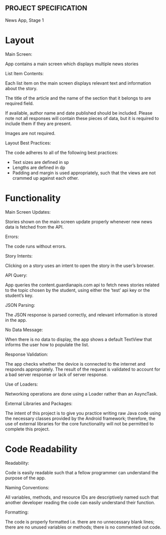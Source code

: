 ## PROJECT SPECIFICATION

   News App, Stage 1
   
# Layout

Main Screen:

App contains a main screen which displays multiple news stories

List Item Contents:

Each list item on the main screen displays relevant text and information about the story.

The title of the article and the name of the section that it belongs to are required field.

If available, author name and date published should be included. Please note not all responses will contain these pieces of data, but it is required to include them if they are present.

Images are not required.

Layout Best Practices:

The code adheres to all of the following best practices:

* Text sizes are defined in sp
* Lengths are defined in dp
* Padding and margin is used appropriately, such that the views are not crammed up against each other.

# Functionality

Main Screen Updates:

Stories shown on the main screen update properly whenever new news data is fetched from the API.

Errors:

The code runs without errors.

Story Intents:

Clicking on a story uses an intent to open the story in the user’s browser.

API Query:

App queries the content.guardianapis.com api to fetch news stories related to the topic chosen by the student, using either the ‘test’ api key or the student’s key.

JSON Parsing:

The JSON response is parsed correctly, and relevant information is stored in the app.

No Data Message:

When there is no data to display, the app shows a default TextView that informs the user how to populate the list.

Response Validation:

The app checks whether the device is connected to the internet and responds appropriately. The result of the request is validated to account for a bad server response or lack of server response.

Use of Loaders:

Networking operations are done using a Loader rather than an AsyncTask.

External Libraries and Packages:

The intent of this project is to give you practice writing raw Java code using the necessary classes provided by the Android framework; therefore, the use of external libraries for the core functionality will not be permitted to complete this project.

# Code Readability

Readability:

Code is easily readable such that a fellow programmer can understand the purpose of the app.

Naming Conventions:

All variables, methods, and resource IDs are descriptively named such that another developer reading the code can easily understand their function.

Formatting:

The code is properly formatted i.e. there are no unnecessary blank lines; there are no unused variables or methods; there is no commented out code.
